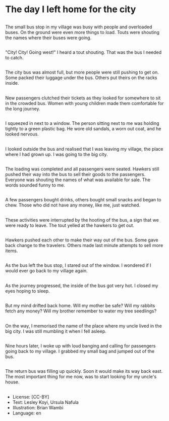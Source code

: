 # The day I left home for the city

##
The small bus stop in my village was busy with people and overloaded buses. On the ground were even more things to load. Touts were shouting the names where their buses were going.

##
"City! City! Going west!" I heard a tout shouting. That was the bus I needed to catch.

##
The city bus was almost full, but more people were still pushing to get on. Some packed their luggage under the bus. Others put theirs on the racks inside.

##
New passengers clutched their tickets as they looked for somewhere to sit in the crowded bus. Women with young children made them comfortable for the long journey.

##
I squeezed in next to a window. The person sitting next to me was holding tightly to a green plastic bag. He wore old sandals, a worn out coat, and he looked nervous.

##
I looked outside the bus and realised that I was leaving my village, the place where I had grown up. I was going to the big city.

##
The loading was completed and all passengers were seated. Hawkers still pushed their way into the bus to sell their goods to the passengers. Everyone was shouting the names of what was available for sale. The words sounded funny to me.

##
A few passengers bought drinks, others bought small snacks and began to chew. Those who did not have any money, like me, just watched.

##
These activities were interrupted by the hooting of the bus, a sign that we were ready to leave. The tout yelled at the hawkers to get out.

##
Hawkers pushed each other to make their way out of the bus. Some gave back change to the travelers. Others made last minute attempts to sell more items.

##
As the bus left the bus stop, I stared out of the window. I wondered if I would ever go back to my village again.

##
As the journey progressed, the inside of the bus got very hot. I closed my eyes hoping to sleep.

##
But my mind drifted back home. Will my mother be safe? Will my rabbits fetch any money? Will my brother remember to water my tree seedlings?

##
On the way, I memorised the name of the place where my uncle lived in the big city. I was still mumbling it when I fell asleep.

##
Nine hours later, I woke up with loud banging and calling for passengers going back to my village. I grabbed my small bag and jumped out of the bus.

##
The return bus was filling up quickly. Soon it would make its way back east. The most important thing for me now, was to start looking for my uncle's house.

##
* License: [CC-BY]
* Text: Lesley Koyi, Ursula Nafula
* Illustration: Brian Wambi
* Language: en
